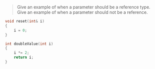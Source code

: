 > Give an example of when a parameter should be a reference type. Give an example of when a parameter should not be a reference.

```cpp
void reset(int& i)
{
	i = 0;
}
```

```cpp
int doubleValue(int i)
{
	i *= 2;
	return i;
}
```
